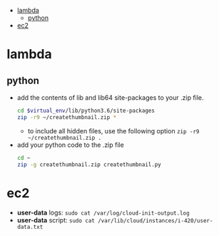 - [lambda](#lambda)
  - [python](#python)
- [ec2](#ec2)

# lambda

## python

- add the contents of lib and lib64 site-packages to your .zip file.
  ```bash
  cd $virtual_env/lib/python3.6/site-packages
  zip -r9 ~/createthumbnail.zip *
  ```
  - to include all hidden files, use the following option `zip -r9 ~/createthumbnail.zip .`
- add your python code to the .zip file
  ```bash
  cd ~
  zip -g createthumbnail.zip createthumbnail.py
  ```

# ec2

- **user-data** logs: `sudo cat /var/log/cloud-init-output.log`
- **user-data** script: `sudo cat /var/lib/cloud/instances/i-420/user-data.txt`
